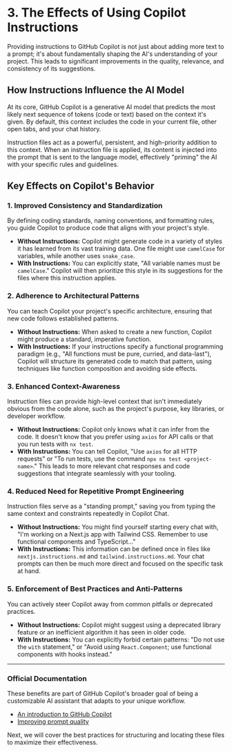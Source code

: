 # 3. The Effects of Using Copilot Instructions

Providing instructions to GitHub Copilot is not just about adding more text to a prompt; it's about fundamentally shaping the AI's understanding of your project. This leads to significant improvements in the quality, relevance, and consistency of its suggestions.

## How Instructions Influence the AI Model

At its core, GitHub Copilot is a generative AI model that predicts the most likely next sequence of tokens (code or text) based on the context it's given. By default, this context includes the code in your current file, other open tabs, and your chat history.

Instruction files act as a powerful, persistent, and high-priority addition to this context. When an instruction file is applied, its content is injected into the prompt that is sent to the language model, effectively "priming" the AI with your specific rules and guidelines.

## Key Effects on Copilot's Behavior

### 1. Improved Consistency and Standardization

By defining coding standards, naming conventions, and formatting rules, you guide Copilot to produce code that aligns with your project's style.

- **Without Instructions:** Copilot might generate code in a variety of styles it has learned from its vast training data. One file might use `camelCase` for variables, while another uses `snake_case`.
- **With Instructions:** You can explicitly state, "All variable names must be `camelCase`." Copilot will then prioritize this style in its suggestions for the files where this instruction applies.

### 2. Adherence to Architectural Patterns

You can teach Copilot your project's specific architecture, ensuring that new code follows established patterns.

- **Without Instructions:** When asked to create a new function, Copilot might produce a standard, imperative function.
- **With Instructions:** If your instructions specify a functional programming paradigm (e.g., "All functions must be pure, curried, and data-last"), Copilot will structure its generated code to match that pattern, using techniques like function composition and avoiding side effects.

### 3. Enhanced Context-Awareness

Instruction files can provide high-level context that isn't immediately obvious from the code alone, such as the project's purpose, key libraries, or developer workflow.

- **Without Instructions:** Copilot only knows what it can infer from the code. It doesn't know that you prefer using `axios` for API calls or that you run tests with `nx test`.
- **With Instructions:** You can tell Copilot, "Use `axios` for all HTTP requests" or "To run tests, use the command `npx nx test <project-name>`." This leads to more relevant chat responses and code suggestions that integrate seamlessly with your tooling.

### 4. Reduced Need for Repetitive Prompt Engineering

Instruction files serve as a "standing prompt," saving you from typing the same context and constraints repeatedly in Copilot Chat.

- **Without Instructions:** You might find yourself starting every chat with, "I'm working on a Next.js app with Tailwind CSS. Remember to use functional components and TypeScript..."
- **With Instructions:** This information can be defined once in files like `nextjs.instructions.md` and `tailwind.instructions.md`. Your chat prompts can then be much more direct and focused on the specific task at hand.

### 5. Enforcement of Best Practices and Anti-Patterns

You can actively steer Copilot away from common pitfalls or deprecated practices.

- **Without Instructions:** Copilot might suggest using a deprecated library feature or an inefficient algorithm it has seen in older code.
- **With Instructions:** You can explicitly forbid certain patterns: "Do not use the `with` statement," or "Avoid using `React.Component`; use functional components with hooks instead."

---

### Official Documentation

These benefits are part of GitHub Copilot's broader goal of being a customizable AI assistant that adapts to your unique workflow.

- [An introduction to GitHub Copilot](https://docs.github.com/en/copilot/overview-of-github-copilot/about-github-copilot)
- [Improving prompt quality](https://docs.github.com/en/copilot/prompts/improve-prompt-quality)

Next, we will cover the best practices for structuring and locating these files to maximize their effectiveness.

